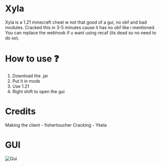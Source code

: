 # Xyla
Xyla is a 1.21 minecraft cheat w not that good of a gui, no obf and bad modules. Cracked this in 3-5 minutes cause it has no obf like i mentioned. You can replace the webhook if u want using recaf (its dead so no need to do so). 

# How to use ❓
1. Download the .jar
2. Put it in mods
3. Use 1.21
4. Right shift to open the gui

# Credits
Making the client - fishertoucher
Cracking - Ykela

# GUI
![Gui](https://github.com/user-attachments/assets/0de24cb2-01b3-4c77-8e14-756668355d12)
